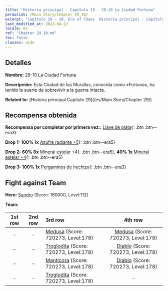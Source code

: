 ```yaml
---
title: "Historia principal - Capítulo 29 - 29-10 La Ciudad Fortuna"
permalink: /Main Story/Chapter 29_10/
excerpt: "Capítulo 29 - 10. Era of Chaos  Historia principal - Capítulo 29_10. 29-10 La Ciudad Fortuna"
last_modified_at: 2021-04-22
locale: es
ref: "Chapter 29_10.md"
toc: false
classes: wide
---
```


## Detalles

 **Nombre:** 29-10 La Ciudad Fortuna

 **Descripción:** Esta Ciudad de las Murallas, conocida como «Fortuna», ha tenido la suerte de sobrevivir a la guerra intacta.

 **Related to:** [Historia principal Capítulo 29](/es/Main Story/Chapter 29/)

## Recompensa obtenida

 **Recompensa por completar por primera vez::** [Llave de plata](/ItemsES/con_693/){: .btn .btn--era3}

 **Drop 1:** **100% 1x** [Azufre radiante +5](/ItemsES/mat_99/){: .btn .btn--era5}

 **Drop 2:** **60% 0x** [Mineral estelar +4](/ItemsES/mat_89/){: .btn .btn--era5}, **40% 1x** [Mineral estelar +4](/ItemsES/mat_89/){: .btn .btn--era5}

 **Drop 3:** **100% 1x** [Pergaminos de hechizo](/ItemsES/con_694/){: .btn .btn--era3}


## Fight against Team
 **Hero:** [Sandro](/es/heroes/Sandro/) (Score: 180000, Level:112)

 **Team:**


  | 1st row | 2nd row | 3rd row | 4th row |
  |:----:|:----:|:----|:----:|
  | - | - | [Medusa](/es/units/Medusa/) (Score: 720273, Level:178)  | [Medusa](/es/units/Medusa/) (Score: 720273, Level:178)  |
  | - | - | [Troglodita](/es/units/Troglodyte/) (Score: 720273, Level:178)  | [Diablo](/es/units/Devil/) (Score: 720273, Level:178)  |
  | - | - | [Mantícora](/es/units/Manticore/) (Score: 720273, Level:178)  | [Diablo](/es/units/Devil/) (Score: 720273, Level:178)  |
  | - | - | [Troglodita](/es/units/Troglodyte/) (Score: 720273, Level:178)  | - |


